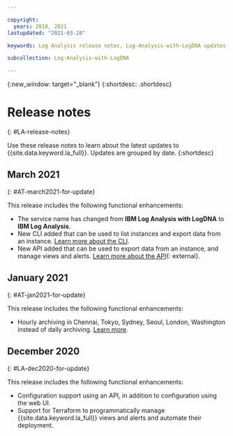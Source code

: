 ```yaml
---

copyright:
  years: 2018, 2021
lastupdated: "2021-03-28"

keywords: Log Analysis release notes, Log-Analysis-with-LogDNA updates

subcollection: Log-Analysis-with-LogDNA

---
```


{:new_window: target="_blank"}
{:shortdesc: .shortdesc}

# Release notes
{: #LA-release-notes}

Use these release notes to learn about the latest updates to {{site.data.keyword.la_full}}.  Updates are grouped by date.
{:shortdesc}


## March 2021
{: #AT-march2021-for-update}

This release includes the following functional enhancements:

- The service name has changed from **IBM Log Analysis with LogDNA** to **IBM Log Analysis**.
- New CLI added that can be used to list instances and export data from an instance. [Learn more about the CLI](/docs/Log-Analysis-with-LogDNA?topic=logdna-cli-plugin-logdna-cli).
- New API added that can be used to export data from an instance, and manage views and alerts. [Learn more about the API](https://cloud.ibm.com/apidocs/logdna?code=python#introduction){: external}.


## January 2021
{: #AT-jan2021-for-update}

This release includes the following functional enhancements:

* Hourly archiving in Chennai, Tokyo, Sydney, Seoul, London, Washington instead of daily archiving. [Learn more](/docs/Log-Analysis-with-LogDNA?topic=Log-Analysis-with-LogDNA-archiving).



## December 2020
{: #LA-dec2020-for-update}

This release includes the following functional enhancements:

* Configuration support using an API, in addition to configuration using the web UI.
* Support for Terraform to programmatically manage {{site.data.keyword.la_full}} views and alerts and automate their deployment. 

